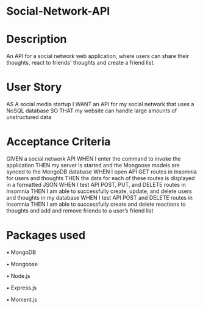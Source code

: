 # Social-Network-API


# Description

An API for a social network web application, where users can share their thoughts, react to friends' thoughts and create a friend list.

# User Story 

AS A social media startup
I WANT an API for my social network that uses a NoSQL database
SO THAT my website can handle large amounts of unstructured data

# Acceptance Criteria

GIVEN a social network API
WHEN I enter the command to invoke the application
THEN my server is started and the Mongoose models are synced to the MongoDB database
WHEN I open API GET routes in Insomnia for users and thoughts
THEN the data for each of these routes is displayed in a formatted JSON
WHEN I test API POST, PUT, and DELETE routes in Insomnia
THEN I am able to successfully create, update, and delete users and thoughts in my database
WHEN I test API POST and DELETE routes in Insomnia
THEN I am able to successfully create and delete reactions to thoughts and add and remove friends to a user’s friend list


# Packages used 

• MongoDB

• Mongoose

• Node.js

• Express.js

• Moment.js 


